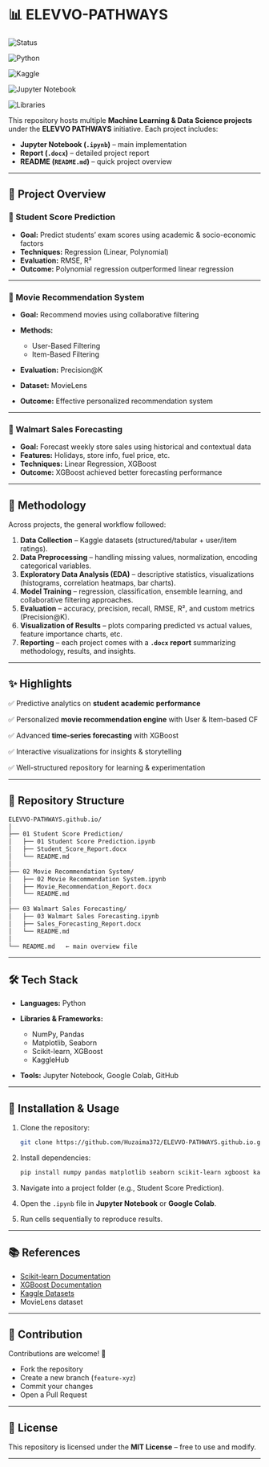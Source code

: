 
# 📊 ELEVVO-PATHWAYS

![Status](https://img.shields.io/badge/Project-ELEVVO--PATHWAYS-success.svg)

![Python](https://img.shields.io/badge/Python-3.8+-blue.svg)

![Kaggle](https://img.shields.io/badge/Dataset-Kaggle-green.svg)

![Jupyter Notebook](https://img.shields.io/badge/Notebook-Jupyter-orange.svg)

![Libraries](https://img.shields.io/badge/Libraries-numpy%20%7C%20pandas%20%7C%20matplotlib%20%7C%20seaborn%20%7C%20scikit--learn%20%7C%20xgboost-orange.svg)


This repository hosts multiple **Machine Learning & Data Science projects** under the **ELEVVO PATHWAYS** initiative.
Each project includes:

* **Jupyter Notebook (`.ipynb`)** – main implementation
* **Report (`.docx`)** – detailed project report
* **README (`README.md`)** – quick project overview

---

## 📂 Project Overview

### 🔹 Student Score Prediction

* **Goal:** Predict students’ exam scores using academic & socio-economic factors
* **Techniques:** Regression (Linear, Polynomial)
* **Evaluation:** RMSE, R²
* **Outcome:** Polynomial regression outperformed linear regression

---

### 🔹 Movie Recommendation System

* **Goal:** Recommend movies using collaborative filtering
* **Methods:**

  * User-Based Filtering
  * Item-Based Filtering
* **Evaluation:** Precision@K
* **Dataset:** MovieLens
* **Outcome:** Effective personalized recommendation system

---

### 🔹 Walmart Sales Forecasting

* **Goal:** Forecast weekly store sales using historical and contextual data
* **Features:** Holidays, store info, fuel price, etc.
* **Techniques:** Linear Regression, XGBoost
* **Outcome:** XGBoost achieved better forecasting performance

---

## 🧩 Methodology

Across projects, the general workflow followed:

1. **Data Collection** – Kaggle datasets (structured/tabular + user/item ratings).
2. **Data Preprocessing** – handling missing values, normalization, encoding categorical variables.
3. **Exploratory Data Analysis (EDA)** – descriptive statistics, visualizations (histograms, correlation heatmaps, bar charts).
4. **Model Training** – regression, classification, ensemble learning, and collaborative filtering approaches.
5. **Evaluation** – accuracy, precision, recall, RMSE, R², and custom metrics (Precision@K).
6. **Visualization of Results** – plots comparing predicted vs actual values, feature importance charts, etc.
7. **Reporting** – each project comes with a **`.docx` report** summarizing methodology, results, and insights.

---

## ✨ Highlights

✅ Predictive analytics on **student academic performance**

✅ Personalized **movie recommendation engine** with User & Item-based CF

✅ Advanced **time-series forecasting** with XGBoost

✅ Interactive visualizations for insights & storytelling

✅ Well-structured repository for learning & experimentation

---

## 📌 Repository Structure

```bash
ELEVVO-PATHWAYS.github.io/
│
├── 01 Student Score Prediction/
│   ├── 01 Student Score Prediction.ipynb
│   ├── Student_Score_Report.docx
│   └── README.md
│
├── 02 Movie Recommendation System/
│   ├── 02 Movie Recommendation System.ipynb
│   ├── Movie_Recommendation_Report.docx
│   └── README.md
│
├── 03 Walmart Sales Forecasting/
│   ├── 03 Walmart Sales Forecasting.ipynb
│   ├── Sales_Forecasting_Report.docx
│   └── README.md
│
└── README.md   ← main overview file
```

---

## 🛠️ Tech Stack

* **Languages:** Python
* **Libraries & Frameworks:**

  * NumPy, Pandas
  * Matplotlib, Seaborn
  * Scikit-learn, XGBoost
  * KaggleHub
* **Tools:** Jupyter Notebook, Google Colab, GitHub

---

## 🚀 Installation & Usage

1. Clone the repository:

   ```bash
   git clone https://github.com/Huzaima372/ELEVVO-PATHWAYS.github.io.git
   ```

2. Install dependencies:

   ```bash
   pip install numpy pandas matplotlib seaborn scikit-learn xgboost kagglehub
   ```

3. Navigate into a project folder (e.g., Student Score Prediction).

4. Open the `.ipynb` file in **Jupyter Notebook** or **Google Colab**.

5. Run cells sequentially to reproduce results.

---

## 📚 References

* [Scikit-learn Documentation](https://scikit-learn.org/stable/)
* [XGBoost Documentation](https://xgboost.readthedocs.io/)
* [Kaggle Datasets](https://www.kaggle.com/datasets)
* MovieLens dataset

---

## 🤝 Contribution

Contributions are welcome! 🚀

* Fork the repository
* Create a new branch (`feature-xyz`)
* Commit your changes
* Open a Pull Request

---

## 📜 License

This repository is licensed under the **MIT License** – free to use and modify.

---
